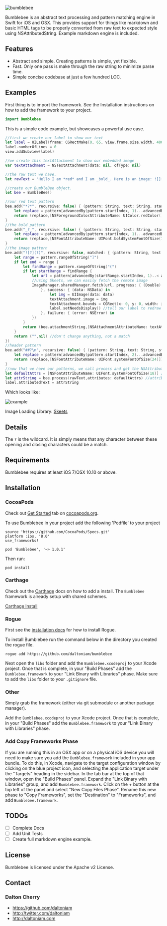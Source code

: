 ![bumblebee](http://idigitalcitizen.files.wordpress.com/2009/07/1920x1200-bumblebee88.jpg)


Bumblebee is an abstract text processing and pattern matching engine in Swift for iOS and OSX. This provides support for things like markdown and basic HTML tags to be properly converted from raw text to expected style using NSAttributedString. Example markdown engine is included.

## Features

- Abstract and simple. Creating patterns is simple, yet flexible.
- Fast. Only one pass is make through the raw string to minimize parse time.
- Simple concise codebase at just a few hundred LOC.

## Examples

First thing is to import the framework. See the Installation instructions on how to add the framework to your project.

```swift
import Bumblebee
```

This is a simple code example, but showcases a powerful use case.

```swift
//first we create our label to show our text
let label = UILabel(frame: CGRectMake(0, 65, view.frame.size.width, 400))
label.numberOfLines = 0
view.addSubview(label)

//we create this textAttachment to show our embedded image
var textAttachment = NSTextAttachment(data: nil, ofType: nil)

//the raw text we have.
let rawText = "Hello I am *red* and I am _bold_. Here is an image: ![](http://vluxe.io/assets/images/logo.png)"

//create our BumbleBee object.
let bee = BumbleBee()

//our red text pattern
bee.add("*?*", recursive: false) { (pattern: String, text: String, start: Int) -> (String, [NSObject : AnyObject]?) in
    let replace = pattern[advancedBy(pattern.startIndex, 1)...advancedBy(pattern.endIndex, -2)]
    return (replace,[NSForegroundColorAttributeName: UIColor.redColor()])
}
//the bold pattern
bee.add("_?_", recursive: false) { (pattern: String, text: String, start: Int) -> (String, [NSObject : AnyObject]?) in
    let replace = pattern[advancedBy(pattern.startIndex, 1)...advancedBy(pattern.endIndex, -2)]
    return (replace,[NSFontAttributeName: UIFont.boldSystemFontOfSize(17)])
}
//the image pattern
bee.add("![?](?)", recursive: false, matched: { (pattern: String, text: String, start: Int) in
    let range = pattern.rangeOfString("]")
    if let end = range {
        let findRange = pattern.rangeOfString("(")
        if let startRange = findRange {
            let url = pattern[advancedBy(startRange.startIndex, 1)..< advancedBy(pattern.endIndex, -1)]
			//using Skeets, we can easily fetch the remote image
            ImageManager.sharedManager.fetch(url, progress: { (Double) in
                }, success: { (data: NSData) in
                    let img = UIImage(data: data)
                    textAttachment.image = img
                    textAttachment.bounds = CGRect(x: 0, y: 0, width: img.size.width, height: img.size.height)
                    label.setNeedsDisplay() //tell our label to redraw now that we have our image
                }, failure: { (error: NSError) in
            })
        }
        return (bee.attachmentString,[NSAttachmentAttributeName: textAttachment]) // embed an attachment
    }
    return ("",nil) //don't change anything, not a match
})
//header pattern
bee.add("##?\n", recursive: false) { (pattern: String, text: String, start: Int) -> (String, [NSObject : AnyObject]?) in
    let replace = pattern[advancedBy(pattern.startIndex, 2)...advancedBy(pattern.endIndex, -2)]
    return (replace,[NSFontAttributeName: UIFont.systemFontOfSize(24)]) //whatever your large font is
}
//now that we have our patterns, we call process and get the NSAttributedString
let defaultAttrs = [NSFontAttributeName: UIFont.systemFontOfSize(18)] //default attributes to apply
let attrString = bee.process(rawText,attributes: defaultAttrs) //attributes can be omited if unneeded
label.attributedText = attrString
```

Which looks like:

![example](https://raw.githubusercontent.com/daltoniam/bumblebee/assets/example.png)

Image Loading Library:
[Skeets](https://github.com/daltoniam/Skeets)

## Details

The `?` is the wildcard. It is simply means that any character between these opening and closing characters could be a match.

## 

## Requirements

Bumblebee requires at least iOS 7/OSX 10.10 or above.

## Installation

### CocoaPods

Check out [Get Started](http://cocoapods.org/) tab on [cocoapods.org](http://cocoapods.org/).

To use Bumblebee in your project add the following 'Podfile' to your project

	source 'https://github.com/CocoaPods/Specs.git'
	platform :ios, '8.0'
	use_frameworks!

	pod 'Bumblebee', '~> 1.0.1'

Then run:

    pod install

### Carthage

Check out the [Carthage](https://github.com/Carthage/Carthage) docs on how to add a install. The `Bumblebee` framework is already setup with shared schemes.

[Carthage Install](https://github.com/Carthage/Carthage#adding-frameworks-to-an-application)

### Rogue

First see the [installation docs](https://github.com/acmacalister/Rogue) for how to install Rogue.

To install Bumblebee run the command below in the directory you created the rogue file.

```
rogue add https://github.com/daltoniam/bumblebee
```

Next open the `libs` folder and add the `Bumblebee.xcodeproj` to your Xcode project. Once that is complete, in your "Build Phases" add the `Bumblebee.framework` to your "Link Binary with Libraries" phase. Make sure to add the `libs` folder to your `.gitignore` file.

### Other

Simply grab the framework (either via git submodule or another package manager).

Add the `Bumblebee.xcodeproj` to your Xcode project. Once that is complete, in your "Build Phases" add the `Bumblebee.framework` to your "Link Binary with Libraries" phase.

### Add Copy Frameworks Phase

If you are running this in an OSX app or on a physical iOS device you will need to make sure you add the `Bumblebee.framework` included in your app bundle. To do this, in Xcode, navigate to the target configuration window by clicking on the blue project icon, and selecting the application target under the "Targets" heading in the sidebar. In the tab bar at the top of that window, open the "Build Phases" panel. Expand the "Link Binary with Libraries" group, and add `Bumblebee.framework`. Click on the + button at the top left of the panel and select "New Copy Files Phase". Rename this new phase to "Copy Frameworks", set the "Destination" to "Frameworks", and add `Bumblebee.framework`.

## TODOs

- [ ] Complete Docs
- [ ] Add Unit Tests
- [ ] Create full markdown engine example.

## License

Bumblebee is licensed under the Apache v2 License.

## Contact

### Dalton Cherry
* https://github.com/daltoniam
* http://twitter.com/daltoniam
* http://daltoniam.com
